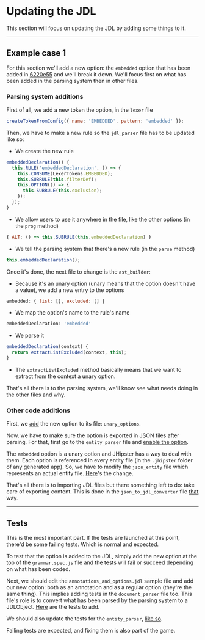 # Updating the JDL

This section will focus on updating the JDL by adding some things to it.

---

## Example case 1

For this section we'll add a new option: the `embedded` option that has been added in [6220e55][embedded-option-commit]
and we'll break it down.
We'll focus first on what has been added in the parsing system then in other files.

### Parsing system additions

First of all, we add a new token the option, in the `lexer` file
```javascript
createTokenFromConfig({ name: 'EMBEDDED', pattern: 'embedded' });
```

Then, we have to make a new rule so the `jdl_parser` file has to be updated like so:
  - We create the new rule
```javascript
embeddedDeclaration() {
  this.RULE('embeddedDeclaration', () => {
    this.CONSUME(LexerTokens.EMBEDDED);
    this.SUBRULE(this.filterDef);
    this.OPTION(() => {
      this.SUBRULE(this.exclusion);
    });
  });
}
```
  - We allow users to use it anywhere in the file, like the other options (in the `prog` method)
```javascript
{ ALT: () => this.SUBRULE(this.embeddedDeclaration) }
```
  - We tell the parsing system that there's a new rule (in the `parse` method)
```javascript
this.embeddedDeclaration();
```

Once it's done, the next file to change is the `ast_builder`:
  - Because it's an unary option (unary means that the option doesn't have a value), we add a new entry to the options
```javascript
embedded: { list: [], excluded: [] }
```
  - We map the option's name to the rule's name
```javascript
embeddedDeclaration: 'embedded'
```
  - We parse it
```javascript
embeddedDeclaration(context) {
  return extractListExcluded(context, this);
}
```
  - The `extractListExcluded` method basically means that we want to extract from the context a unary option.

That's all there is to the parsing system, we'll know see what needs doing in the other files and why.

### Other code additions

First, we [add][unary-options-change] the new option to its file: `unary_options`.

Now, we have to make sure the option is exported in JSON files after parsing.
For that, first go to the `entity_parser` file and [enable the option][entity-parser-change].

The `embedded` option is a unary option and JHipster has a way to deal with them.
Each option is referenced in every entity file (in the `.jhipster` folder of any generated app).
So, we have to modify the `json_entity` file which represents an actual entity file.
[Here][json-entity-change]'s the change.

That's all there is to importing JDL files but there something left to do: take care of exporting content.
This is done in the `json_to_jdl_converter` file [that][converter-change] way.

---

## Tests

This is the most important part. If the tests are launched at this point, there'd be some failing tests.
Which is normal and expected.

To test that the option is added to the JDL, simply add the new option at the top of the `grammar.spec.js` file and the
tests will fail or succeed depending on what has been coded.

Next, we should edit the `annotations_and_options.jdl` sample file and add our new option: both as an annotation and as
a regular option (they're the same thing). This implies adding tests in the `document_parser` file too.
This file's role is to convert what has been parsed by the parsing system to a JDLObject.
[Here][document-parser-tests-change] are the tests to add.

We should also update the tests for the `entity_parser`, [like so][entity-parser-tests-change].

Failing tests are expected, and fixing them is also part of the game.

[converter-change]: https://github.com/jhipster/jhipster-core/commit/6220e551f5dc89d68dcc8c38e3c0aa674ad47fa7#diff-ca1b24cb119850301fdf506daeca731a
[document-parser-tests-change]: https://github.com/jhipster/jhipster-core/commit/6220e551f5dc89d68dcc8c38e3c0aa674ad47fa7#diff-903be6d2d5b4104957c63b313264d509
[embedded-option-commit]: https://github.com/jhipster/jhipster-core/commit/6220e551f5dc89d68dcc8c38e3c0aa674ad47fa7
[entity-parser-change]: https://github.com/jhipster/jhipster-core/commit/6220e551f5dc89d68dcc8c38e3c0aa674ad47fa7#diff-0115e9468c9f771224f0297b8f67f47f
[entity-parser-tests-change]: https://github.com/jhipster/jhipster-core/commit/6220e551f5dc89d68dcc8c38e3c0aa674ad47fa7#diff-408930fb22ab5dbf615e609c185645e3
[json-entity-change]: https://github.com/jhipster/jhipster-core/commit/6220e551f5dc89d68dcc8c38e3c0aa674ad47fa7#diff-0d0c47229faaa43d31895e712b0f9098
[unary-options-change]: https://github.com/jhipster/jhipster-core/commit/6220e551f5dc89d68dcc8c38e3c0aa674ad47fa7#diff-4f4c6506236b381f7fae837ed5fef6c7
